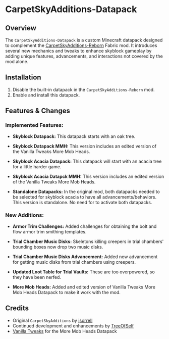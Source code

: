 # CarpetSkyAdditions-Datapack

## Overview
The `CarpetSkyAdditions-Datapack` is a custom Minecraft datapack designed to complement the [CarpetSkyAdditions-Reborn](https://github.com/TreeOfSelf/CarpetSkyAdditions-Reborn) Fabric mod. It introduces several new mechanics and tweaks to enhance skyblock gameplay by adding unique features, advancements, and interactions not covered by the mod alone.

## Installation
1. Disable the built-in datapack in the `CarpetSkyAdditions-Reborn` mod.
2. Enable and install this datapack.

## Features & Changes

### Implemented Features:

- **Skyblock Datapack:** This datapack starts with an oak tree.

- **Skyblock Datapack MMH:** This version includes an edited version of the Vanilla Tweaks More Mob Heads.
  
- **Skyblock Acacia Datapack:** This datapack will start with an acacia tree for a little harder game.

- **Skyblock Acacia Datapck MMH:** This version includes an edited version of the Vanilla Tweaks More Mob Heads.

- **Standalone Datapacks:** In the original mod, both datapacks needed to be selected for skyblock acacia to have all advancements/behaviors. This version is standalone. No need for to activate both datapacks.

### New Additions:

- **Armor Trim Challenges:** Added challenges for obtaining the bolt and flow armor trim smithing templates.

- **Trial Chamber Music Disks:** Skeletons killing creepers in trial chambers' bounding boxes now drop two music disks.

- **Trial Chamber Music Disks Advancement:** Added new advancement for getting music disks from trial chambers using creepers.

- **Updated Loot Table for Trial Vaults:** These are too overpowered, so they have been nerfed.

- **More Mob Heads:** Added and edited version of Vanilla Tweaks More Mob Heads Datapack to make it work with the mod.

## Credits
- Original `CarpetSkyAdditions` by [jsorrell](https://github.com/jsorrell/CarpetSkyAdditions)
- Continued development and enhancements by [TreeOfSelf](https://github.com/TreeOfSelf/CarpetSkyAdditions-Reborn)
- [Vanilla Tweaks](https://vanillatweaks.net) for the More Mob Heads Datapack
